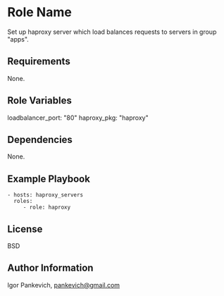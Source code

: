 Role Name
=========

Set up haproxy server which load balances requests to servers
in group "apps".

Requirements
------------

None.

Role Variables
--------------

loadbalancer_port: "80"
haproxy_pkg: "haproxy"


Dependencies
------------

None.

Example Playbook
----------------

    - hosts: haproxy_servers
      roles:
         - role: haproxy

License
-------

BSD

Author Information
------------------

Igor Pankevich, pankevich@gmail.com
